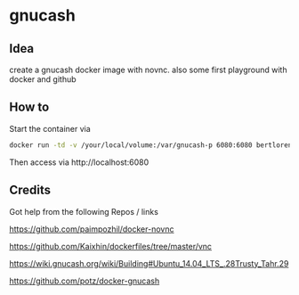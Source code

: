 # gnucash
## Idea

create a gnucash docker image with novnc.
also some first playground with docker and github

## How to
Start the container via
```bash
docker run -td -v /your/local/volume:/var/gnucash-p 6080:6080 bertlorenz/gnucash
```
Then access via http://localhost:6080

## Credits

Got help from the following Repos / links

https://github.com/paimpozhil/docker-novnc

https://github.com/Kaixhin/dockerfiles/tree/master/vnc

https://wiki.gnucash.org/wiki/Building#Ubuntu_14.04_LTS_.28Trusty_Tahr.29

https://github.com/potz/docker-gnucash
